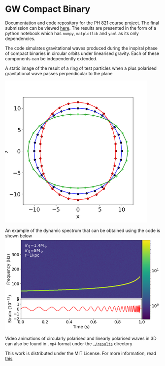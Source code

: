 # GW Compact Binary

Documentation and code repository for the PH 821 course project. The final submission can be viewed [here](./gwsignal.ipynb). The results are presented in the form of a python notebook which has `numpy`, `matplotlib` and `yaml` as its only dependencies. 

The code simulates gravitational waves produced during the inspiral phase of compact binaries in circular orbits under linearised gravity. Each of these components can be independently extended. 

A static image of the result of a ring of test particles when a plus polarised gravitational wave passes perpendicular to the plane

![img](./results/ringparticles.png)

An example of the dynamic spectrum that can be obtained using the code is shown below
![img](./results/dynamicspectrum.png)

Video animations of circularly polarised and linearly polarised waves in 3D can also be found in `.mp4` format under the [`./results`](./results) directory

This work is distributed under the MIT License. For more information, read [this](LICENSE)
